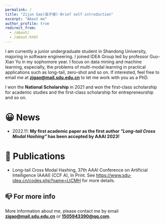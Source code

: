```yaml
---
permalink: /
title: "Zijun Gao(高子俊)-Brief self-introduction"
excerpt: "About me"
author_profile: true
redirect_from: 
  - /about/
  - /about.html
---
```


I am currently a junior undergraduate student in Shandong University, majoring in software engineering. I joined IDEA Group led by professor Guo-Xian Yu in my sophomore year. I focus on data mining and machine learning, especially, the problems of multi-modal learning in practical applications such as long-tail, zero-shot and so on. If interested, feel free to email me at **zjgao@mail.sdu.edu.cn** to let me work with you as a PhD.

I won the **National Scholarship** in 2021 and won the first-class scholarship for academic studies and the first-class scholarship for entrepreneurship and so on.

😀 News
======
- 2022.11: **My first academic paper as the first author *"Long-tail Cross Modal Hashing"* has been accepted by AAAI 2023!**

📑 Publications
======
- Long-tail Cross Modal Hashing, 37th AAAI Conference on Artificial Intelligence (AAAI) (CCF A), In Print. See https://www.sdu-idea.cn/codes.php?name=LtCMH for more details.

📪 For more info
------
More information about me, please contact me by email **zjgao@mail.sdu.edu.cn** or **1505943390@qq.com**.
